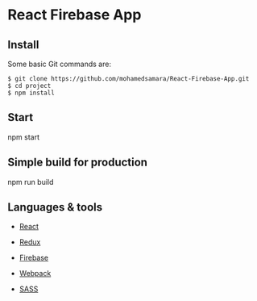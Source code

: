 # React Firebase App

## Install

Some basic Git commands are:

```
$ git clone https://github.com/mohamedsamara/React-Firebase-App.git
$ cd project
$ npm install

```

## Start

npm start

## Simple build for production

npm run build

## Languages & tools

- [React](https://reactjs.org/)

- [Redux](https://redux.js.org/)

- [Firebase](http://firebase.com/)

- [Webpack](https://webpack.js.org/)

- [SASS](https://sass-lang.com/)
